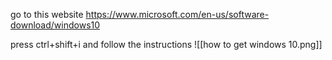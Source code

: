 go to this website
https://www.microsoft.com/en-us/software-download/windows10

press ctrl+shift+i
and follow the instructions
![[how to get windows 10.png]]
